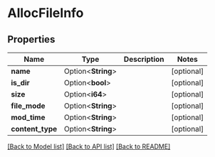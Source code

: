 # AllocFileInfo

## Properties

Name | Type | Description | Notes
------------ | ------------- | ------------- | -------------
**name** | Option<**String**> |  | [optional]
**is_dir** | Option<**bool**> |  | [optional]
**size** | Option<**i64**> |  | [optional]
**file_mode** | Option<**String**> |  | [optional]
**mod_time** | Option<**String**> |  | [optional]
**content_type** | Option<**String**> |  | [optional]

[[Back to Model list]](../README.md#documentation-for-models) [[Back to API list]](../README.md#documentation-for-api-endpoints) [[Back to README]](../README.md)


